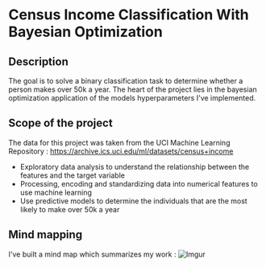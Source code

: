 # Census Income Classification With Bayesian Optimization

## Description
The goal is to solve a binary classification task to determine whether a person makes over 50k a year. The heart of the project lies in the bayesian optimization application of the models hyperparameters I've implemented.
 
## Scope of the project 
The data for this project was taken from the UCI Machine Learning Repository : https://archive.ics.uci.edu/ml/datasets/census+income

 * Exploratory data analysis to understand the relationship between the features and the target variable
 * Processing, encoding and standardizing data into numerical features to use machine learning
 * Use predictive models to determine the individuals that are the most likely to make over 50k a year

## Mind mapping
I've built a mind map which summarizes my work :
![Imgur](https://i.imgur.com/pQu4CvL.jpg)
